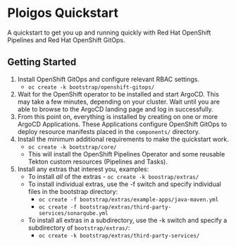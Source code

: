 # Ploigos Quickstart

A quickstart to get you up and running quickly with Red Hat OpenShift Pipelines and Red Hat OpenShift GitOps.

## Getting Started
1. Install OpenShift GitOps and configure relevant RBAC settings.
   * `oc create -k bootstrap/openshift-gitops/`
2. Wait for the OpenShift operator to be installed and start ArgoCD. This may take a few minutes,
   depending on your cluster. Wait until you are able to browse to the ArgoCD landing page and log in successfully.
3. From this point on, everything is installed by creating on one or more ArgoCD Applications.
   These Applications configure OpenShift GitOps to deploy resource manifests placed in the `components/` directory.
4. Install the minimum additional requirements to make the quickstart work.
   * `oc create -k bootstrap/core/`
   * This will install the OpenShift Pipelines Operator and some reusable Tekton custom resources (Pipelines and Tasks).
5. Install any extras that interest you, examples:
   * To install *all* of the extras - `oc create -k boostrap/extras/`
   * To install individual extras, use the -f switch and specify individual files in the bootstrap directory:
     * `oc create -f bootstrap/extras/example-apps/java-maven.yml`
     * `oc create -f bootstrap/extras/third-party-services/sonarqube.yml`
   * To install all extras in a subdirectory, use the -k switch and specify a subdirectory of `bootstrap/extras/`:
     * `oc create -k bootstrap/extras/third-party-services/`
